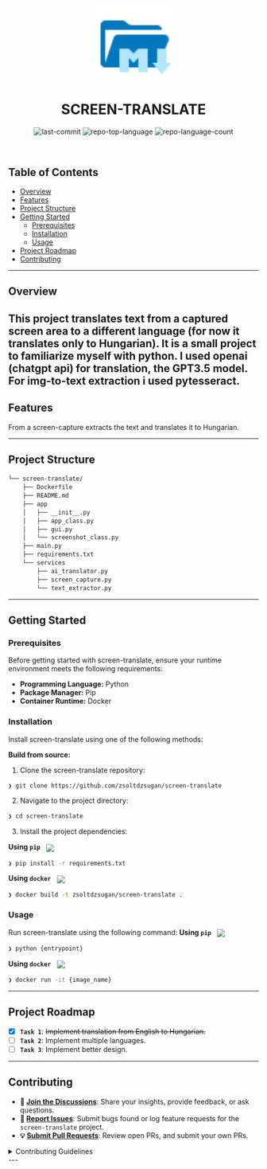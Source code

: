 <p align="center">
    <img src="https://raw.githubusercontent.com/PKief/vscode-material-icon-theme/ec559a9f6bfd399b82bb44393651661b08aaf7ba/icons/folder-markdown-open.svg" align="center" width="30%">
</p>
<p align="center"><h1 align="center">SCREEN-TRANSLATE</h1></p>
<p align="center">
	<!--<img src="https://img.shields.io/github/license/zsoltdzsugan/screen-translate?style=default&logo=opensourceinitiative&logoColor=white&color=0080ff" alt="license"> -->
	<img src="https://img.shields.io/github/last-commit/zsoltdzsugan/screen-translate?style=default&logo=git&logoColor=white&color=0080ff" alt="last-commit">
	<img src="https://img.shields.io/github/languages/top/zsoltdzsugan/screen-translate?style=default&color=0080ff" alt="repo-top-language">
	<img src="https://img.shields.io/github/languages/count/zsoltdzsugan/screen-translate?style=default&color=0080ff" alt="repo-language-count">
</p>
<p align="center"><!-- default option, no dependency badges. -->
</p>
<p align="center">
	<!-- default option, no dependency badges. -->
</p>
<br>

##  Table of Contents

- [ Overview](#-overview)
- [ Features](#-features)
- [ Project Structure](#-project-structure)
- [ Getting Started](#-getting-started)
  - [ Prerequisites](#-prerequisites)
  - [ Installation](#-installation)
  - [ Usage](#-usage)
- [ Project Roadmap](#-project-roadmap)
- [ Contributing](#-contributing)

---

##  Overview

This project translates text from a captured screen area to a different language (for now it translates only to Hungarian). It is a small project to familiarize myself with python.
I used openai (chatgpt api) for translation, the GPT3.5 model. For img-to-text extraction i used pytesseract.
---

##  Features

From a screen-capture extracts the text and translates it to Hungarian.

---

##  Project Structure

```sh
└── screen-translate/
    ├── Dockerfile
    ├── README.md
    ├── app
    │   ├── __init__.py
    │   ├── app_class.py
    │   ├── gui.py
    │   └── screenshot_class.py
    ├── main.py
    ├── requirements.txt
    └── services
        ├── ai_translator.py
        ├── screen_capture.py
        └── text_extractor.py
```

---
##  Getting Started

###  Prerequisites

Before getting started with screen-translate, ensure your runtime environment meets the following requirements:

- **Programming Language:** Python
- **Package Manager:** Pip
- **Container Runtime:** Docker


###  Installation

Install screen-translate using one of the following methods:

**Build from source:**

1. Clone the screen-translate repository:
```sh
❯ git clone https://github.com/zsoltdzsugan/screen-translate
```

2. Navigate to the project directory:
```sh
❯ cd screen-translate
```

3. Install the project dependencies:


**Using `pip`** &nbsp; [<img align="center" src="https://img.shields.io/badge/Pip-3776AB.svg?style={badge_style}&logo=pypi&logoColor=white" />](https://pypi.org/project/pip/)

```sh
❯ pip install -r requirements.txt
```


**Using `docker`** &nbsp; [<img align="center" src="https://img.shields.io/badge/Docker-2CA5E0.svg?style={badge_style}&logo=docker&logoColor=white" />](https://www.docker.com/)

```sh
❯ docker build -t zsoltdzsugan/screen-translate .
```




###  Usage
Run screen-translate using the following command:
**Using `pip`** &nbsp; [<img align="center" src="https://img.shields.io/badge/Pip-3776AB.svg?style={badge_style}&logo=pypi&logoColor=white" />](https://pypi.org/project/pip/)

```sh
❯ python {entrypoint}
```


**Using `docker`** &nbsp; [<img align="center" src="https://img.shields.io/badge/Docker-2CA5E0.svg?style={badge_style}&logo=docker&logoColor=white" />](https://www.docker.com/)

```sh
❯ docker run -it {image_name}
```


---
##  Project Roadmap

- [X] **`Task 1`**: <strike>Implement translation from English to Hungarian.</strike>
- [ ] **`Task 2`**: Implement multiple languages.
- [ ] **`Task 3`**: Implement better design.

---

##  Contributing

- **💬 [Join the Discussions](https://github.com/zsoltdzsugan/screen-translate/discussions)**: Share your insights, provide feedback, or ask questions.
- **🐛 [Report Issues](https://github.com/zsoltdzsugan/screen-translate/issues)**: Submit bugs found or log feature requests for the `screen-translate` project.
- **💡 [Submit Pull Requests](https://github.com/zsoltdzsugan/screen-translate/blob/main/CONTRIBUTING.md)**: Review open PRs, and submit your own PRs.

<details closed>
<summary>Contributing Guidelines</summary>

1. **Fork the Repository**: Start by forking the project repository to your github account.
2. **Clone Locally**: Clone the forked repository to your local machine using a git client.
   ```sh
   git clone https://github.com/zsoltdzsugan/screen-translate
   ```
3. **Create a New Branch**: Always work on a new branch, giving it a descriptive name.
   ```sh
   git checkout -b new-feature-x
   ```
4. **Make Your Changes**: Develop and test your changes locally.
5. **Commit Your Changes**: Commit with a clear message describing your updates.
   ```sh
   git commit -m 'Implemented new feature x.'
   ```
6. **Push to github**: Push the changes to your forked repository.
   ```sh
   git push origin new-feature-x
   ```
7. **Submit a Pull Request**: Create a PR against the original project repository. Clearly describe the changes and their motivations.
8. **Review**: Once your PR is reviewed and approved, it will be merged into the main branch. Congratulations on your contribution!
</details>
---
